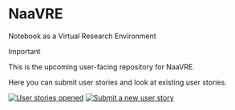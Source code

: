 # NaaVRE

Notebook as a Virtual Research Environment

> [!IMPORTANT]
> This is the upcoming user-facing repository for NaaVRE.

Here you can submit user stories and look at existing user stories.

[![User stories opened](https://img.shields.io/github/issues/NaaVRE/NaaVRE/user%20stories?style=for-the-badge&label=User%20stories&color=0E8A16)](https://github.com/NaaVRE/NaaVRE/labels/user%20story)
[![Submit a new user story](https://img.shields.io/badge/New_user_story-Submit-0E8A16?style=for-the-badge)](https://github.com/NaaVRE/NaaVRE/issues/new/choose)
